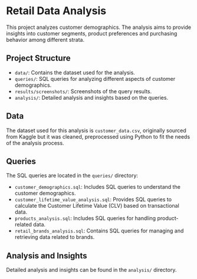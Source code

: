 
# Retail Data Analysis

This project analyzes customer demographics. The analysis aims to provide insights into customer segments, product preferences and purchasing behavior among different strata.

## Project Structure
- `data/`: Contains the dataset used for the analysis.
- `queries/`: SQL queries for analyzing different aspects of customer demographics.
- `results/screenshots/`: Screenshots of the query results.
- `analysis/`: Detailed analysis and insights based on the queries.

## Data
The dataset used for this analysis is `customer_data.csv`, originally sourced from Kaggle but it was cleaned, preprocessed using Python to fit the needs of the analysis process.

## Queries
The SQL queries are located in the `queries/` directory:
- `customer_demographics.sql`: Includes SQL queries to understand the customer demographics.
- `customer_lifetime_value_analysis.sql`: Provides SQL queries to calculate the Customer Lifetime Value (CLV) based on transactional data.
- `products_analysis.sql`: Includes SQL queries for handling product-related data.
- `retail_brands_analysis.sql`: Contains SQL queries for managing and retrieving data related to brands.
  
## Analysis and Insights
Detailed analysis and insights can be found in the `analysis/` directory.
